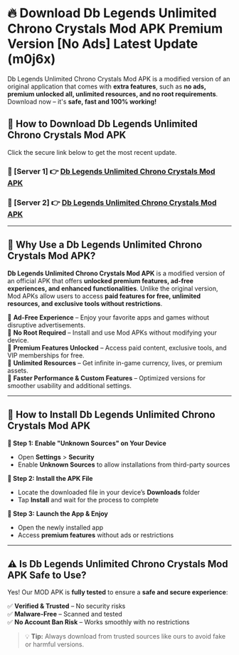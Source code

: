 # 🔥 Download Db Legends Unlimited Chrono Crystals Mod APK Premium Version [No Ads] Latest Update (m0j6x) 

Db Legends Unlimited Chrono Crystals Mod APK is a modified version of an original application that comes with **extra features**, such as **no ads, premium unlocked all, unlimited resources, and no root requirements**. Download now – it's **safe, fast and 100% working!**

## **📱 How to Download Db Legends Unlimited Chrono Crystals Mod APK**  

Click the secure link below to get the most recent update.  

 ### **📌 [Server 1] 👉** [Db Legends Unlimited Chrono Crystals Mod APK](https://apkcomod.com?title=Db_Legends_Unlimited_Chrono_Crystals_Mod_APK)

 ### **📌 [Server 2] 👉** [Db Legends Unlimited Chrono Crystals Mod APK](https://apkcomod.com?title=Db_Legends_Unlimited_Chrono_Crystals_Mod_APK)

---

## **🤖 Why Use a Db Legends Unlimited Chrono Crystals Mod APK?**  

**Db Legends Unlimited Chrono Crystals Mod APK** is a modified version of an official APK that offers **unlocked premium features, ad-free experiences, and enhanced functionalities**. Unlike the original version, Mod APKs allow users to access **paid features for free, unlimited resources, and exclusive tools without restrictions**.

🔽 **Ad-Free Experience** – Enjoy your favorite apps and games without disruptive advertisements.  
🔽 **No Root Required** – Install and use Mod APKs without modifying your device.  
🔽 **Premium Features Unlocked** – Access paid content, exclusive tools, and VIP memberships for free.  
🔽 **Unlimited Resources** – Get infinite in-game currency, lives, or premium assets.  
🔽 **Faster Performance & Custom Features** – Optimized versions for smoother usability and additional settings.  

---

## **🚀 How to Install Db Legends Unlimited Chrono Crystals Mod APK**  

**🔹 Step 1:** **Enable "Unknown Sources" on Your Device**  
- Open **Settings** > **Security**  
- Enable **Unknown Sources** to allow installations from third-party sources  

**🔹 Step 2:** **Install the APK File**  
- Locate the downloaded file in your device’s **Downloads** folder  
- Tap **Install** and wait for the process to complete  

**🔹 Step 3:** **Launch the App & Enjoy**  
- Open the newly installed app  
- Access **premium features** without ads or restrictions  

---

## **⚠️ Is Db Legends Unlimited Chrono Crystals Mod APK Safe to Use?**  

Yes! Our MOD APK is **fully tested** to ensure a **safe and secure experience**:

✅ **Verified & Trusted** – No security risks  
✅ **Malware-Free** – Scanned and tested  
✅ **No Account Ban Risk** – Works smoothly with no restrictions  

> 💡 **Tip:** Always download from trusted sources like ours to avoid fake or harmful versions.